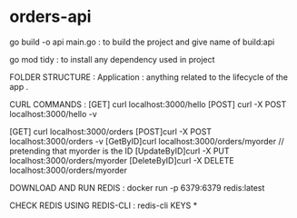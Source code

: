 # orders-api


go build -o api main.go : to build the project and give name of build:api

go mod tidy : to install any dependency used in project


FOLDER STRUCTURE : 
Application : anything related to the lifecycle of the app . 

CURL COMMANDS :
[GET] curl localhost:3000/hello
[POST] curl -X POST localhost:3000/hello -v


[GET] curl localhost:3000/orders
[POST]curl -X POST localhost:3000/orders -v
[GetByID]curl localhost:3000/orders/myorder   // pretending that myorder is the ID
[UpdateByID]curl -X PUT  localhost:3000/orders/myorder
[DeleteByID]curl -X DELETE  localhost:3000/orders/myorder

DOWNLOAD AND RUN REDIS :
docker run -p 6379:6379 redis:latest

CHECK REDIS USING REDIS-CLI : 
redis-cli
KEYS *